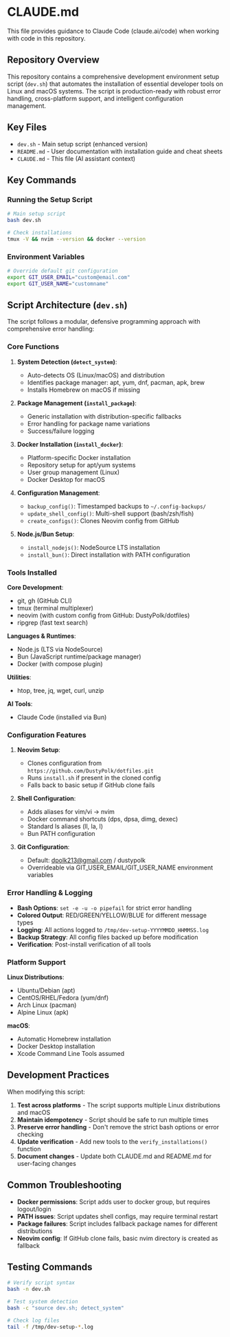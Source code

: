 # CLAUDE.md

This file provides guidance to Claude Code (claude.ai/code) when working with code in this repository.

## Repository Overview

This repository contains a comprehensive development environment setup script (`dev.sh`) that automates the installation of essential developer tools on Linux and macOS systems. The script is production-ready with robust error handling, cross-platform support, and intelligent configuration management.

## Key Files

- `dev.sh` - Main setup script (enhanced version)
- `README.md` - User documentation with installation guide and cheat sheets
- `CLAUDE.md` - This file (AI assistant context)

## Key Commands

### Running the Setup Script
```bash
# Main setup script
bash dev.sh

# Check installations
tmux -V && nvim --version && docker --version
```

### Environment Variables
```bash
# Override default git configuration
export GIT_USER_EMAIL="custom@email.com"
export GIT_USER_NAME="customname"
```

## Script Architecture (`dev.sh`)

The script follows a modular, defensive programming approach with comprehensive error handling:

### Core Functions

1. **System Detection (`detect_system`)**:
   - Auto-detects OS (Linux/macOS) and distribution
   - Identifies package manager: apt, yum, dnf, pacman, apk, brew
   - Installs Homebrew on macOS if missing

2. **Package Management (`install_package`)**:
   - Generic installation with distribution-specific fallbacks
   - Error handling for package name variations
   - Success/failure logging

3. **Docker Installation (`install_docker`)**:
   - Platform-specific Docker installation
   - Repository setup for apt/yum systems
   - User group management (Linux)
   - Docker Desktop for macOS

4. **Configuration Management**:
   - `backup_config()`: Timestamped backups to `~/.config-backups/`
   - `update_shell_config()`: Multi-shell support (bash/zsh/fish)
   - `create_configs()`: Clones Neovim config from GitHub

5. **Node.js/Bun Setup**:
   - `install_nodejs()`: NodeSource LTS installation
   - `install_bun()`: Direct installation with PATH configuration

### Tools Installed

**Core Development**:
- git, gh (GitHub CLI)
- tmux (terminal multiplexer)
- neovim (with custom config from GitHub: DustyPolk/dotfiles)
- ripgrep (fast text search)

**Languages & Runtimes**:
- Node.js (LTS via NodeSource)
- Bun (JavaScript runtime/package manager)
- Docker (with compose plugin)

**Utilities**:
- htop, tree, jq, wget, curl, unzip

**AI Tools**:
- Claude Code (installed via Bun)

### Configuration Features

1. **Neovim Setup**:
   - Clones configuration from `https://github.com/DustyPolk/dotfiles.git`
   - Runs `install.sh` if present in the cloned config
   - Falls back to basic setup if GitHub clone fails

2. **Shell Configuration**:
   - Adds aliases for vim/vi → nvim
   - Docker command shortcuts (dps, dpsa, dimg, dexec)
   - Standard ls aliases (ll, la, l)
   - Bun PATH configuration

3. **Git Configuration**:
   - Default: dpolk213@gmail.com / dustypolk
   - Overrideable via GIT_USER_EMAIL/GIT_USER_NAME environment variables

### Error Handling & Logging

- **Bash Options**: `set -e -u -o pipefail` for strict error handling
- **Colored Output**: RED/GREEN/YELLOW/BLUE for different message types
- **Logging**: All actions logged to `/tmp/dev-setup-YYYYMMDD_HHMMSS.log`
- **Backup Strategy**: All config files backed up before modification
- **Verification**: Post-install verification of all tools

### Platform Support

**Linux Distributions**:
- Ubuntu/Debian (apt)
- CentOS/RHEL/Fedora (yum/dnf)
- Arch Linux (pacman)
- Alpine Linux (apk)

**macOS**:
- Automatic Homebrew installation
- Docker Desktop installation
- Xcode Command Line Tools assumed

## Development Practices

When modifying this script:
1. **Test across platforms** - The script supports multiple Linux distributions and macOS
2. **Maintain idempotency** - Script should be safe to run multiple times
3. **Preserve error handling** - Don't remove the strict bash options or error checking
4. **Update verification** - Add new tools to the `verify_installations()` function
5. **Document changes** - Update both CLAUDE.md and README.md for user-facing changes

## Common Troubleshooting

- **Docker permissions**: Script adds user to docker group, but requires logout/login
- **PATH issues**: Script updates shell configs, may require terminal restart
- **Package failures**: Script includes fallback package names for different distributions
- **Neovim config**: If GitHub clone fails, basic nvim directory is created as fallback

## Testing Commands

```bash
# Verify script syntax
bash -n dev.sh

# Test system detection
bash -c "source dev.sh; detect_system"

# Check log files
tail -f /tmp/dev-setup-*.log
```